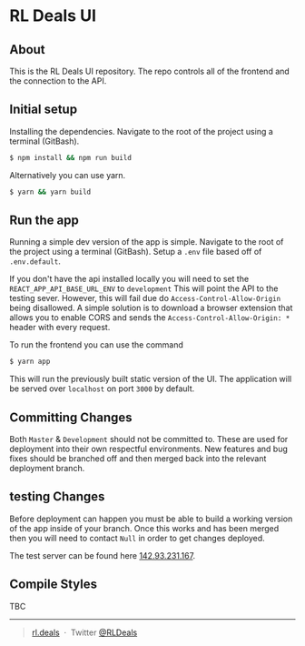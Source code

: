 # RL Deals UI

## About 

This is the RL Deals UI repository. The repo controls all of the frontend and the connection to the API. 

## Initial setup

Installing the dependencies. Navigate to the root of the project using a terminal (GitBash).

```sh
$ npm install && npm run build
```

Alternatively you can use yarn.

```sh
$ yarn && yarn build
```

## Run the app

Running a simple dev version of the app is simple. Navigate to the root of the project using a terminal (GitBash). Setup a `.env` file based off of `.env.default`. 

If you don't have the api installed locally you will need to set the `REACT_APP_API_BASE_URL_ENV` to `development` This will point the API to the testing sever. However, this will fail due do `Access-Control-Allow-Origin` being disallowed. A simple solution is to download a browser extension that allows you to enable CORS and sends the `Access-Control-Allow-Origin: *` header with every request.

To run the frontend you can use the command

```sh
$ yarn app
```

This will run the previously built static version of the UI. The application will be served over `localhost` on port `3000` by default. 

## Committing Changes

Both `Master` & `Development` should not be committed to. These are used for deployment into their own respectful environments. New features and bug fixes should be branched off and then merged back into the relevant deployment branch. 

## testing Changes

Before deployment can happen you must be able to build a working version of the app inside of your branch. Once this works and has been merged then you will need to contact `Null` in order to get changes deployed.

The test server can be found here [142.93.231.167](http://142.93.231.167/).

## Compile Styles

TBC


---

> [rl.deals](https://rl.deals/) &nbsp;&middot;&nbsp;
> Twitter [@RLDeals](https://twitter.com/RLDeals)
